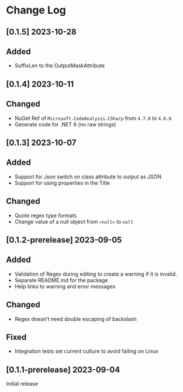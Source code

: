 # Change Log

## [0.1.5] 2023-10-28

## Added

- SuffixLen to the OutputMaskAttribute

## [0.1.4] 2023-10-11

## Changed

- NuGet Ref of `Microsoft.CodeAnalysis.CSharp` from `4.7.0` to `4.6.0`
- Generate code for .NET 6 (no raw strings)

## [0.1.3] 2023-10-07

## Added

- Support for Json switch on class attribute to output as JSON
- Support for using properties in the Title

## Changed

- Quote regex type formats
- Change value of a null object from `<null>` to `null`

## [0.1.2-prerelease] 2023-09-05

## Added

- Validation of Regex during editing to create a warning if it is invalid.
- Separate README.md for the package
- Help links to warning and error messages

## Changed

- Regex doesn't need double escaping of backslash

## Fixed

- Integration tests set current culture to avoid failing on Linux

## [0.1.1-prerelease] 2023-09-04

Initial release

